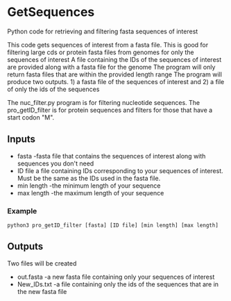 # GetSequences
Python code for retrieving and filtering fasta sequences of interest 

This code gets sequences of interest from a fasta file. This is good for filtering large cds or protein fasta files from genomes for only the sequences of interest
A file containing the IDs of the sequences of interest are provided along with a fasta file for the genome
The program will only return fasta files that are within the provided length range
The program will produce two outputs. 1) a fasta file of the sequences of interest and 2) a file of only the ids of the sequences

The nuc_filter.py program is for filtering nucleotide sequences. 
The pro_getID_filter is for protein sequences and filters for those that have a start codon "M". 

## Inputs 

- fasta -fasta file that contains the sequences of interest along with sequences you don't need
- ID file a file containing IDs corresponding to your sequences of interest. Must be the same as the IDs used in the fasta file.
- min length -the minimum length of your sequence
- max length -the maximum length of your sequence 

### Example
```
python3 pro_getID_filter [fasta] [ID file] [min length] [max length]
```

## Outputs 
Two files will be created 

- out.fasta -a new fasta file containing only your sequences of interest
- New_IDs.txt -a file containing only the ids of the sequences that are in the new fasta file
